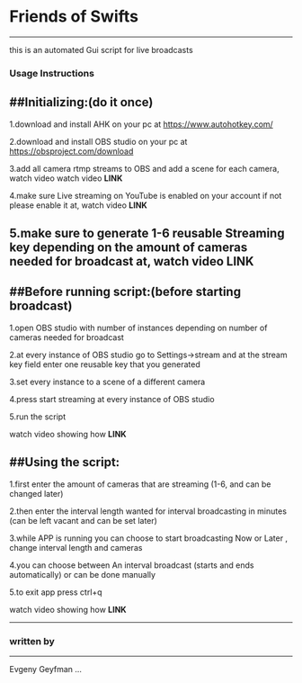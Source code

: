 # Friends of Swifts 
------------------------

this is an automated Gui script for live broadcasts

### Usage Instructions

##Initializing:(do it once)
----------------------
1.download and install AHK on your pc at https://www.autohotkey.com/ 

2.download and install OBS studio on your pc at https://obsproject.com/download 

3.add all camera rtmp streams to OBS and add a scene for each camera, watch video watch video __LINK__ 

4.make sure Live streaming on YouTube is enabled on your account if not please enable it at, watch video __LINK__ 

5.make sure to generate 1-6 reusable Streaming key depending on the amount of cameras needed for broadcast at, watch video __LINK__ 
----------------------

##Before running script:(before starting broadcast)
----------------------
1.open OBS studio with number of instances depending on number of cameras needed for broadcast

2.at every instance of OBS studio go to Settings->stream and at the stream key field enter one reusable key that you generated

3.set every instance to a scene of a different camera

4.press start streaming at every instance of OBS studio

5.run the script 

watch video showing how __LINK__

##Using the script:
----------------------
1.first enter the amount of cameras that are streaming (1-6, and can be changed later)

2.then enter the interval length wanted for interval broadcasting in minutes (can be left vacant and can be set later)

3.while APP is running you can choose to start broadcasting Now or Later , change interval length and cameras

4.you can choose between An interval broadcast (starts and ends automatically) or can be done manually

5.to exit app press ctrl+q

watch video showing how __LINK__

-----------------------
### written by
-----------------------
Evgeny Geyfman
...

